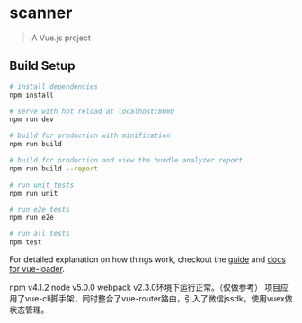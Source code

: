 # scanner

> A Vue.js project

## Build Setup

``` bash
# install dependencies
npm install

# serve with hot reload at localhost:8080
npm run dev

# build for production with minification
npm run build

# build for production and view the bundle analyzer report
npm run build --report

# run unit tests
npm run unit

# run e2e tests
npm run e2e

# run all tests
npm test
```

For detailed explanation on how things work, checkout the [guide](http://vuejs-templates.github.io/webpack/) and [docs for vue-loader](http://vuejs.github.io/vue-loader).

npm v4.1.2    node v5.0.0   webpack v2.3.0环境下运行正常。（仅做参考）
项目应用了vue-cli脚手架，同时整合了vue-router路由，引入了微信jssdk。使用vuex做状态管理。

